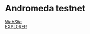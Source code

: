 # Andromeda testnet
[WebSite](https://andromedaprotocol.io/)<br>
<a href=https://testnet-ping.wildsage.io/andromeda/staking> EXPLORER </a>


